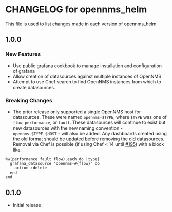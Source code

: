# CHANGELOG for opennms_helm

This file is used to list changes made in each version of opennms_helm.

## 1.0.0

### New Features

- Use public grafana cookbook to manage installation and configuration of grafana
- Allow creation of datasources against multiple instances of OpenNMS
- Attempt to use Chef search to find OpenNMS instances from which to create datasources.

### Breaking Changes

- The prior release only supported a single OpenNMS host for datasources. These were named `opennms-$TYPE`, where `$TYPE` was one of `flow`, `performance`, or `fault`. These datasources will continue to exist but new datasources with the new naming convention - `opennms-$TYPE-$HOST` - will also be added. Any dashboards created using the old format should be updated before removing the old datasources. Removal via Chef is possible (if using Chef < 14 until [#195](https://github.com/sous-chefs/grafana/pull/195)) with a block like:

```
%w(performance fault flow).each do |type|
  grafana_datasource "opennms-#{flow}" do
    action :delete
  end
end
```

## 0.1.0

- Initial release
